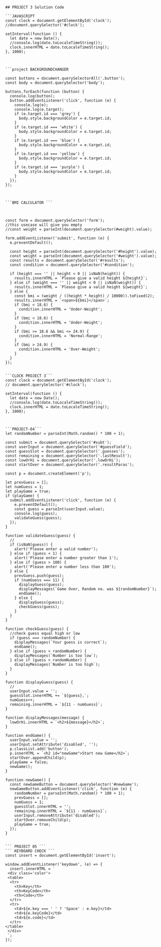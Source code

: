 ```
## PROJECT 3 Solution Code

```JAVASCRIPT
const clock = document.getElementById('clock');
//document.querySelector('#clock');

setInterval(function () {
  let date = new Date();
  //console.log(date.toLocaleTimeString());
  clock.innerHTML = date.toLocaleTimeString();
}, 1000);



```project BACKGROUNDCHANGER

const buttons = document.querySelectorAll('.button');
const body = document.querySelector('body');

buttons.forEach(function (button) {
  console.log(button);
  button.addEventListener('click', function (e) {
    console.log(e);
    console.log(e.target);
    if (e.target.id === 'grey') {
      body.style.backgroundColor = e.target.id;
    }
    if (e.target.id === 'white') {
      body.style.backgroundColor = e.target.id;
    }
    if (e.target.id === 'blue') {
      body.style.backgroundColor = e.target.id;
    }
    if (e.target.id === 'yellow') {
      body.style.backgroundColor = e.target.id;
    }
    if (e.target.id === 'purple') {
      body.style.backgroundColor = e.target.id;
    }
  });
});



```BMI CALCULATOR ``` 



const form = document.querySelector('form');
//this usecase will give you empty
//const weight = parseInt(document.querySelector(#weight).value);

form.addEventListener('submit', function (e) {
  e.preventDefault();

  const height = parseInt(document.querySelector('#height').value);
  const weight = parseInt(document.querySelector('#weight').value);
  const results = document.querySelector('#results');
  const condition = document.querySelector('#condition');

  if (height === '' || height < 0 || isNaN(height)) {
    results.innerHTML = `Please give a valid height ${height}`;
  } else if (weight === '' || weight < 0 || isNaN(weight)) {
    results.innerHTML = `Please give a valid height ${weight}`;
  } else {
    const bmi = (weight / ((height * height) / 10000)).toFixed(2);
    results.innerHTML = `<span>${bmi}</span>`;
    if (bmi < 18.6) {
      condition.innerHTML = 'Under-Weight';
    }
    if (bmi < 18.6) {
      condition.innerHTML = 'Under-Weight';
    }
    if (bmi >= 18.6 && bmi <= 24.9) {
      condition.innerHTML = 'Normal-Range';
    }
    if (bmi > 24.9) {
      condition.innerHTML = 'Over-Weight';
    }
  }
});


```CLOCK PROJECT 3```
const clock = document.getElementById('clock');
// document.querySelector('#clock');

setInterval(function () {
  let date = new Date();
  //console.log(date.toLocaleTimeString());
  clock.innerHTML = date.toLocaleTimeString();
}, 1000);



```PROJECT-04```
let randomNumber = parseInt(Math.random() * 100 + 1);

const submit = document.querySelector('#subt');
const userInput = document.querySelector('#guessField');
const guessSlot = document.querySelector('.guesses');
const remaining = document.querySelector('.lastResult');
const lowOrHi = document.querySelector('.lowOrHi');
const startOver = document.querySelector('.resultParas');

const p = document.createElement('p');

let prevGuess = [];
let numGuess = 1;
let playGame = true;
if (playGame) {
  submit.addEventListener('click', function (e) {
    e.preventDefault();
    const guess = parseInt(userInput.value);
    console.log(guess);
    validateGuess(guess);
  });
}

function validateGuess(guess) {
  //
  if (isNaN(guess)) {
    alert('Please enter a valid number');
  } else if (guess < 1) {
    alert('Please enter a number greater than 1');
  } else if (guess > 100) {
    alert('Please enter a number less than 100');
  } else {
    prevGuess.push(guess);
    if (numGuess === 11) {
      displayGuess(guess);
      displayMessages(`Game Over, Random no. was ${randomNumber}`);
      endGame();
    } else {
      displayGuess(guess);
      checkGuess(guess);
    }
  }
}

function checkGuess(guess) {
  //check guess equal high or low
  if (guess === randomNumber) {
    displayMessages(`Your guess is correct`);
    endGame();
  } else if (guess < randomNumber) {
    displayMessages(`Number is too low`);
  } else if (guess > randomNumber) {
    displayMessages(`Number is too high`);
  }
}

function displayGuess(guess) {
  //
  userInput.value = '';
  guessSlot.innerHTML += `${guess},`;
  numGuess++;
  remaining.innerHTML = `${11 - numGuess}`;
}

function displayMessages(message) {
  lowOrHi.innerHTML = `<h2>${message}</h2>`;
}

function endGame() {
  userInput.value = '';
  userInput.setAttribute('disabled', '');
  p.classList.add('button');
  p.innerHTML = `<h2 id="newGame">Start new Game</h2>`;
  startOver.appendChild(p);
  playGame = false;
  newGame();
}

function newGame() {
  const newGameButton = document.querySelector('#newGame');
  newGameButton.addEventListener('click', function (e) {
    randomNumber = parseInt(Math.random() * 100 + 1);
    prevGuess = [];
    numGuess = 1;
    guessSlot.innerHTML = '';
    remaining.innerHTML = `${11 - numGuess}`;
    userInput.removeAttribute('disabled');
    startOver.removeChild(p);
    playGame = true;
  });
}


``` PROJECT 05 ```
``` KEYBOARD CHECK ```
const insert = document.getElementById('insert');

window.addEventListener('keydown', (e) => {
  insert.innerHTML = ` 
 <div class='color'>
 <table>
  <tr>
    <th>Key</th>
    <th>KeyCode</th>
    <th>Code</th>
  </tr>
  <tr>
    <td>${e.key === ' ' ? 'Space' : e.key}</td>
    <td>${e.keyCode}</td>
    <td>${e.code}</td>
  </tr>
</table>
 </div>
 `;
});

